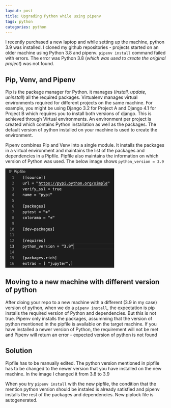 ```yaml
---
layout: post
title: Upgrading Python while using pipenv
tags: python
categories: python
---
```


I recently purchased a new laptop and while setting up the machine, python 3.9 was installed. I cloned my github repositories - projects started on an older machine using Python 3.8 and pipenv. ```pipenv install``` command failed with errors. The error was Python 3.8 (*which was used to create the original project*) was not found.

## Pip, Venv,  and Pipenv

Pip is the package manager for Python. it manages (*install, update, uninstall*) all the required packages. Virtualenv manages virtual environments required for different projects on the same machine. For example, you might be using Django 3.2 for Project A and Django 4.1 for Project B which requires you to install both versions of django. This is achieved through Virtual environments. An environment per project is created which contains Python installation as well as the packages. The default version of python installed on your machine is used to create the environment. 

Pipenv combines Pip and Venv into a single module. It installs the packages in a virtual environment and maintains the list of the packages and dependencies in a Pipfile. Pipfile also maintains the information on which version of Python was used. The below image shows ```python_version = 3.9```

![pipfile](/assets/media/pip/pipfile.png)

## Moving to a new machine with different version of python

After cloing your repo to a new machine with a different (3.9 in my case) version of python, when we do a ```pipenv install```, the expectation is pip installs the required version of Python and dependencies. But this is not true. Pipenv only installs the packages, assumming that the version of python mentioned in the pipfile is available on the target machine. If you have installed a newer version of Python, the requirement will not be met and Pipenv will return an error  - expected version of python is not found

## Solution

Pipfile has to be manually edited. The python version mentioned in pipfile has to be changed to the newer version that you have installed on the new machine. In the image I changed it from 3.8 to 3.9

When you try ```pipenv install``` with the new pipfile, the condition that the mention python version should be instaled is already satisfied and pipenv installs the rest of the packages and dependencies. New piplock file is autogenerated. 